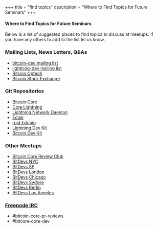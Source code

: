 +++
title = "find topics"
description = "Where to Find Topics for Future Seminars"
+++

#### Where to Find Topics for Future Seminars

Below is a list of suggested places to find topics to discuss at meetups. If you have any others to add to the list let us know. 

### Mailing Lists, News Letters, Q&As

  - [bitcoin-dev mailing list](https://lists.linuxfoundation.org/mailman/listinfo/bitcoin-dev)
  - [lightning-dev mailing list](https://lists.linuxfoundation.org/mailman/listinfo/lightning-dev)
  - [Bitcoin Optech](https://bitcoinops.org/)
  - [Bitcoin Stack Exchange](https://bitcoin.stackexchange.com/)

### Git Repositories

  - [Bitcoin Core](https://github.com/bitcoin/bitcoin)
  - [Core Lightning](https://github.com/ElementsProject/lightning)
  - [Lightning Network Daemon](https://github.com/lightningnetwork/lnd)
  - [Eclair](https://github.com/ACINQ/eclair)
  - [rust-bitcoin](https://github.com/rust-bitcoin)
  - [Lightning Dev Kit](https://github.com/orgs/lightningdevkit)
  - [Bitcoin Dev Kit](https://github.com/bitcoindevkit)

### Other Meetups
 
  - [Bitcoin Core Review Club](https://bitcoincore.reviews/)
  - [BitDevs NYC](https://bitdevs.org)
  - [BitDevs SF](https://www.sfbitcoindevs.org/)
  - [BitDevs London](https://www.meetup.com/London-Bitcoin-Devs/)
  - [BitDevs Chicago](http://chibitdevs.org/)
  - [BitDevs Sydney](https://www.meetup.com/Bitcoin_Sydney/)
  - [BitDevs Berlin](https://bitdevs.berlin/)
  - [BitDevs Los Angeles](https://bitdevsla.org)
  
### [Freenode IRC](https://freenode.net/)

  - #bitcoin-core-pr-reviews
  - #bitcore-core-dev  